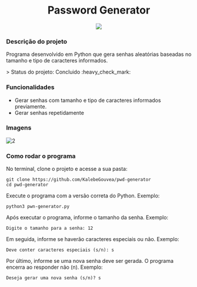 <h1 align="center">Password Generator</h1>

<p align="center">
<img src="https://img.shields.io/static/v1?label=python&message=3.8.0&color=yellow&style=for-the-badge&logo=PYTHON"/>
</p>

### Descrição do projeto
<p align="justify"> Programa desenvolvido em Python que gera senhas aleatórias baseadas no tamanho e tipo de caracteres informados.</p>
> Status do projeto: Concluido :heavy_check_mark:

### Funcionalidades
- Gerar senhas com tamanho e tipo de caracteres informados previamente.
- Gerar senhas repetidamente

### Imagens
![2](https://user-images.githubusercontent.com/3924125/99813188-22f27a00-2b26-11eb-8b89-45b660a39321.png)


### Como rodar o programa
No terminal, clone o projeto e acesse a sua pasta:
```
git clone https://github.com/KalebeGouvea/pwd-generator
cd pwd-generator
```
Execute o programa com a versão correta do Python. Exemplo:
```
python3 pwn-generator.py
```
Após executar o programa, informe o tamanho da senha. Exemplo:
```
Digite o tamanho para a senha: 12
```
Em seguida, informe se haverão caracteres especiais ou não. Exemplo:
```
Deve conter caracteres especiais (s/n): s
```
Por último, informe se uma nova senha deve ser gerada. O programa encerra ao responder não (n). Exemplo:
```
Deseja gerar uma nova senha (s/n)? s
```
